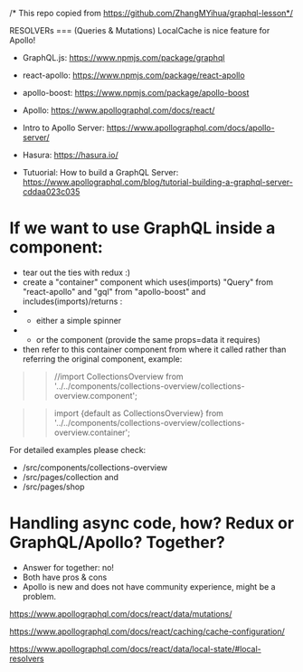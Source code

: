 /* This repo copied from https://github.com/ZhangMYihua/graphql-lesson*/

RESOLVERs === (Queries & Mutations)
LocalCache is nice feature for Apollo!

- GraphQL.js: https://www.npmjs.com/package/graphql
- react-apollo: https://www.npmjs.com/package/react-apollo
- apollo-boost: https://www.npmjs.com/package/apollo-boost
- Apollo: https://www.apollographql.com/docs/react/

- Intro to Apollo Server: https://www.apollographql.com/docs/apollo-server/
- Hasura: https://hasura.io/
- Tutuorial: How to build a GraphQL Server: https://www.apollographql.com/blog/tutorial-building-a-graphql-server-cddaa023c035

# If we want to use GraphQL inside a component:
- tear out the ties with redux :)
- create a "container" component which uses(imports) "Query" from "react-apollo" and "gql" from "apollo-boost" and includes(imports)/returns :
- - either a simple spinner
- - or the component (provide the same props=data it requires)
- then refer to this container component from where it called rather than referring the original component, example:
>>//import CollectionsOverview from '../../components/collections-overview/collections-overview.component';

>>import {default as CollectionsOverview} from '../../components/collections-overview/collections-overview.container';

For detailed examples please check:
- /src/components/collections-overview
- /src/pages/collection
and
- /src/pages/shop

# Handling async code, how? Redux or GraphQL/Apollo? Together?
- Answer for together: no!
- Both have pros & cons
- Apollo is new and does not have community experience, might be a problem.

https://www.apollographql.com/docs/react/data/mutations/

https://www.apollographql.com/docs/react/caching/cache-configuration/

https://www.apollographql.com/docs/react/data/local-state/#local-resolvers

